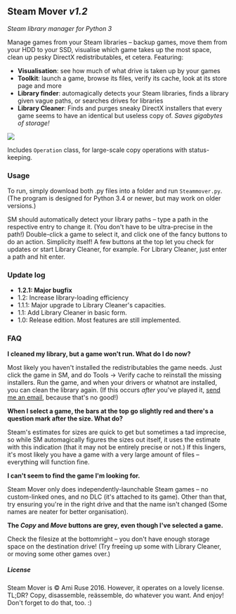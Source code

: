 ﻿## Steam Mover *v1.2*
*Steam library manager for Python 3*

Manage games from your Steam libraries – backup games, move them from your HDD to your SSD, visualise which game takes up the most space, clean up pesky DirectX redistributables, et cetera. Featuring:

- **Visualisation**: see how much of what drive is taken up by your games
- **Toolkit**: launch a game, browse its files, verify its cache, look at its store page and more
- **Library finder**: automagically detects your Steam libraries, finds a library given vague paths, or searches drives for libraries
- **Library Cleaner**: Finds and purges sneaky DirectX installers that every game seems to have an identical but useless copy of. *Saves gigabytes of storage!*

![](http://i.imgur.com/7bY2TNs.png)

Includes `Operation` class, for large-scale copy operations with status-keeping.

### Usage

To run, simply download both .py files into a folder and run `Steammover.py`. (The program is designed for Python 3.4 or newer, but may work on older versions.)

SM should automatically detect your library paths – type a path in the respective entry to change it. (You don't have to be ultra-precise in the path!) Double-click a game to select it, and click one of the fancy buttons to do an action. Simplicity itself! A few buttons at the top let you check for updates or start Library Cleaner, for example. For Library Cleaner, just enter a path and hit enter.

### Update log

- **1.2.1: Major bugfix**
- 1.2: Increase library-loading efficiency
- 1.1.1:  Major upgrade to Library Cleaner's capacities.
- 1.1: Add Library Cleaner in basic form.
- 1.0: Release edition. Most features are still implemented.

### FAQ

**I cleaned my library, but a game won't run. What do I do now?**

Most likely you haven't installed the redistributables the game needs. Just click the game in SM, and do Tools -> Verify cache to reïnstall the missing installers. Run the game, and when your drivers or whatnot are installed, you can clean the library again. (If this occurs *after* you've played it, [send me an email](mailto:yunruse@gmail.com), because that's no good!)

**When I select a game, the bars at the top go slightly red and there's a question mark after the size. What do?**

Steam's estimates for sizes are quick to get but sometimes a tad imprecise, so while SM automagically figures the sizes out itself, it uses the estimate with this indication (that it may not be entirely precise or not.) If this lingers, it's most likely you have a game with a very large amount of files – everything will function fine.

**I can't seem to find the game I'm looking for.**

Steam Mover only does independently-launchable Steam games – no custom-linked ones, and no DLC (it's attached to its game). Other than that, try ensuring you're in the right drive and that the name isn't changed (Some names are neater for better organisation).

**The *Copy* and *Move* buttons are grey, even though I've selected a game.**

Check the filesize at the bottomright – you don't have enough storage space on the destination drive! (Try freeïng up some with Library Cleaner, or moving some other games over.)

##### License

Steam Mover is © Ami Ruse 2016. However, it operates on a lovely license. TL;DR? Copy, disassemble, reässemble, do whatever you want. And enjoy! Don't forget to do that, too. :)